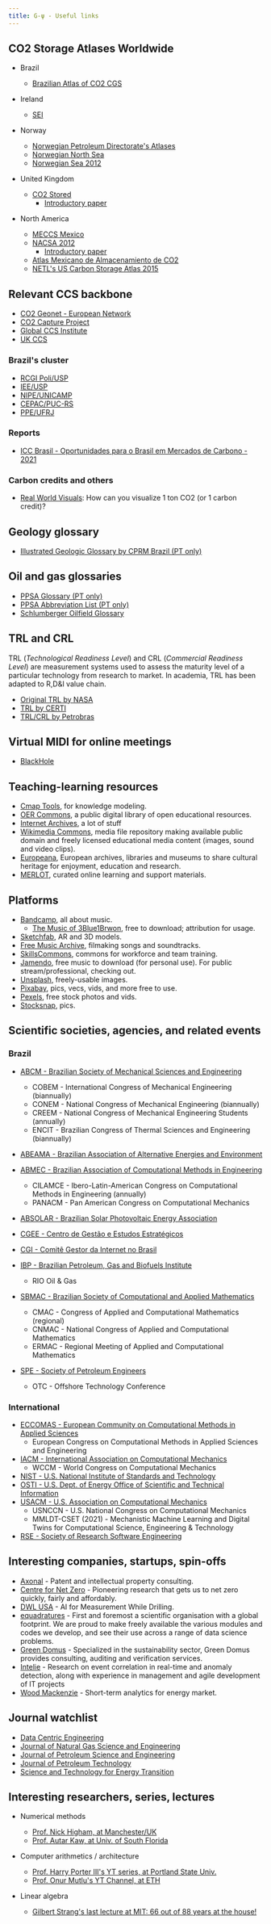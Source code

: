 ```yaml
---
title: G-ψ - Useful links
---
```


## CO2 Storage Atlases Worldwide

- Brazil
	- [Brazilian Atlas of CO2 CGS](https://www.globalccsinstitute.com/archive/hub/publications/202033/atlas-brasileiro.pdf)

- Ireland
	- [SEI](https://www.seai.ie/publications/Assessment-of-the-Potential-for-Geological-Storage-of-CO2-for-the-Island-of-Ireland.pdf)

- Norway
	- [Norwegian Petroleum Directorate's Atlases](https://www.npd.no/en/facts/publications/co2-atlases/)
	- [Norwegian North Sea](https://www.npd.no/globalassets/1-npd/publikasjoner/atlas-eng/co2-atlas-north-sea.pdf)
	- [Norwegian Sea 2012](https://www.npd.no/globalassets/1-npd/publikasjoner/atlas-eng/co2-atlas-norwegian-sea-2012.pdf)
- United Kingdom
	- [CO2 Stored](https://www.co2stored.co.uk/home/index)
		- [Introductory paper](https://www.sciencedirect.com/science/article/pii/S1876610214023558)
- North America
	- [MECCS Mexico](https://meccs.org.mx/en/ccs_in_mexico.html)
	- [NACSA 2012](https://meccs.org.mx/static/atlas/nacsa.pdf)
		- [Introductory paper](https://www.sciencedirect.com/science/article/pii/S1876610213006887)
	- [Atlas Mexicano de Almacenamiento de CO2](https://meccs.org.mx/static/atlas/atlas_almac_geo_mex.pdf)
	- [NETL's US Carbon Storage Atlas 2015](https://www.netl.doe.gov/sites/default/files/2018-10/ATLAS-V-2015.pdf)

## Relevant CCS backbone

- [CO2 Geonet - European Network](http://www.co2geonet.com/home/)
- [CO2 Capture Project](https://www.co2captureproject.org)
- [Global CCS Institute](https://www.globalccsinstitute.com)
- [UK CCS](https://ukccsrc.ac.uk)

### Brazil's cluster

- [RCGI Poli/USP](https://www.rcgi.poli.usp.br)
- [IEE/USP](http://www.iee.usp.br/?q=pt-br)
- [NIPE/UNICAMP](https://www.nipe.unicamp.br/index.php/en/)
- [CEPAC/PUC-RS](https://www.pucrs.br/cepac/)
- [PPE/UFRJ](http://www.ppe.ufrj.br/index.php/pt/)

### Reports

- [ICC Brasil - Oportunidades para o Brasil em Mercados de Carbono - 2021](https://www.iccbrasil.org/media/uploads/2021/09/27/oportunidades-para-o-brasil-em-mercados-de-carbono_icc-br-e-waycarbon_29_09_2021.pdf)

### Carbon credits and others

- [Real World Visuals](https://www.realworldvisuals.com/climate-projects): How can you visualize 1 ton CO2 (or 1 carbon credit)?   
 

## Geology glossary

- [Illustrated Geologic Glossary by CPRM Brazil (PT only)](http://sigep.cprm.gov.br/glossario/index.html)

## Oil and gas glossaries

- [PPSA Glossary (PT only)](http://www.presalpetroleo.gov.br/ppsa/glossario-da-industria-de-petroleo-e-gas/a)
- [PPSA Abbreviation List (PT only)](https://www.presalpetroleo.gov.br/ppsa/legislacao/siglario)
- [Schlumberger Oilfield Glossary](https://www.glossary.oilfield.slb.com)

## TRL and CRL

TRL (_Technological Readiness Level_) and CRL (_Commercial Readiness Level_) are measurement systems used to assess the maturity level of a particular technology from research to market. In academia, TRL has been adapted to R,D&I value chain.

- [Original TRL by NASA](https://www.nasa.gov/directorates/heo/scan/engineering/technology/txt_accordion1.html)
- [TRL by CERTI](https://certi.org.br/blog/trl-desenvolvimento-projetos/)
- [TRL/CRL by Petrobras](../_media/files/trl-crl-petrobras.png)

## Virtual MIDI for online meetings

- [BlackHole](https://github.com/ExistentialAudio/BlackHole)

## Teaching-learning resources

- [Cmap Tools](https://cmap.ihmc.us/cmaptools/), for knowledge modeling.
- [OER Commons](https://www.oercommons.org), a public digital library of open educational resources.
- [Internet Archives](https://archive.org//), a lot of stuff
- [Wikimedia Commons](https://commons.wikimedia.org/wiki/Main_Page), media file repository making available public domain and freely licensed educational media content (images, sound and video clips).
- [Europeana](https://www.europeana.eu/en), European archives, libraries and museums to share cultural heritage for enjoyment, education and research.
- [MERLOT](https://www.merlot.org/merlot/index.htm), curated online learning and support materials.

## Platforms

- [Bandcamp](bandcamp.com), all about music.
	- [The Music of 3Blue1Brwon](https://vincerubinetti.bandcamp.com/album/the-music-of-3blue1brown), free to download; attribution for usage.
- [Sketchfab]([https://sketchfab.com), AR and 3D models.
- [Free Music Archive](https://freemusicarchive.org), filmaking songs and soundtracks.
- [SkillsCommons](https://www.skillscommons.org), commons for workforce and team training.
- [Jamendo](https://www.jamendo.com/start), free music to download (for personal use). For public stream/professional, checking out.
- [Unsplash](https://unsplash.com), freely-usable images.
- [Pixabay](https://pixabay.com/pt/), pics, vecs, vids, and more free to use.
- [Pexels](https://www.pexels.com), free stock photos and vids.
- [Stocksnap](https://stocksnap.io), pics.


## Scientific societies, agencies, and related events

### Brazil

- [ABCM - Brazilian Society of Mechanical Sciences and Engineering](https://abcm.org.br)
	- COBEM - International Congress of Mechanical Engineering (biannually)
	- CONEM - National Congress of Mechanical Engineering (biannually)
	- CREEM - National Congress of Mechanical Engineering Students (annually)
	- ENCIT - Brazilian Congress of Thermal Sciences and Engineering (biannually)

- [ABEAMA - Brazilian Association of Alternative Energies and Environment](https://abeama.org.br)
- [ABMEC - Brazilian Association of Computational Methods in Engineering](http://www.abmec.org.br)
	- CILAMCE - Ibero-Latin-American Congress on Computational Methods in Engineering (annually)
	- PANACM - Pan American Congress on Computational Mechanics
- [ABSOLAR - Brazilian Solar Photovoltaic Energy Association](https://www.absolar.org.br)
- [CGEE - Centro de Gestão e Estudos Estratégicos](https://www.cgee.org.br)
- [CGI - Comitê Gestor da Internet no Brasil](https://www.cgi.br)
- [IBP - Brazilian Petroleum, Gas and Biofuels Institute](https://www.ibp.org.br)
	- RIO Oil & Gas
- [SBMAC - Brazilian Society of Computational and Applied Mathematics](https://www.sbmac.org.br)
	- CMAC - Congress of Applied and Computational Mathematics (regional)
	- CNMAC - National Congress of Applied and Computational Mathematics
	- ERMAC - Regional Meeting of Applied and Computational Mathematics
- [SPE - Society of Petroleum Engineers](https://www.spe.org/en/)
	- OTC - Offshore Technology Conference

### International

- [ECCOMAS - European Community on Computational Methods in Applied Sciences](https://www.eccomas.org)
	- European Congress on Computational Methods in Applied Sciences and Engineering
- [IACM - International Association on Computational Mechanics](https://iacm.info/#)
	- WCCM - World Congress on Computational Mechanics
- [NIST - U.S. National Institute of Standards and Technology](https://www.nist.gov)
- [OSTI - U.S. Dept. of Energy Office of Scientific and Technical Information](https://www.osti.gov)
- [USACM - U.S. Association on Computational Mechanics](https://www.usacm.org)
	- USNCCN - U.S. National Congress on Computational Mechanics
	- MMLDT-CSET (2021) - Mechanistic Machine Learning and Digital Twins for Computational Science, Engineering & Technology
- [RSE - Society of Research Software Engineering](https://society-rse.org/)


## Interesting companies, startups, spin-offs

- [Axonal](https://www.axonal.com.br) - Patent and intellectual property consulting.
- [Centre for Net Zero](https://www.centrefornetzero.org) - Pioneering research that gets us to net zero quickly, fairly and affordably.
- [DWL USA](http://dwl-usa.com/aidatasolutions/) - AI for Measurement While Drilling.
- [equadratures](https://equadratures.org) - First and foremost a scientific organisation with a global footprint. We are proud to make freely available the various modules and codes we develop, and see their use across a range of data science problems.
- [Green Domus](https://www.greendomus.com.br) - Specialized in the sustainability sector, Green Domus provides consulting, auditing and verification services. 
- [Intelie](https://www.intelie.com/#oilgas) - Research on event correlation in real-time and anomaly detection, along with experience in management and agile development of IT projects
- [Wood Mackenzie](https://www.woodmac.com/short-term-analytics/) - Short-term analytics for energy market.

## Journal watchlist

- [Data Centric Engineering](https://www.cambridge.org/core/journals/data-centric-engineering)
- [Journal of Natural Gas Science and Engineering](https://www.sciencedirect.com/journal/journal-of-natural-gas-science-and-engineering)
- [Journal of Petroleum Science and Engineering](https://www.sciencedirect.com/journal/journal-of-petroleum-science-and-engineering/about/aims-and-scope)
- [Journal of Petroleum Technology](https://jpt.spe.org)
- [Science and Technology for Energy Transition](https://www.stet-review.org)

## Interesting researchers, series, lectures

- Numerical methods
	- [Prof. Nick Higham, at Manchester/UK](https://nhigham.com)
	- [Prof. Autar Kaw, at Univ. of South Florida](https://autarkaw.com)

- Computer arithmetics / architecture
	- [Prof. Harry Porter III's YT series, at Portland State Univ.](https://youtube.com/playlist?list=PLbtzT1TYeoMgzLyE9n-pJrTFZX18EUKw_)
	- [Prof. Onur Mutlu's YT Channel, at ETH](https://www.youtube.com/@OnurMutluLectures/playlists)

- Linear algebra
	- [Gilbert Strang's last lecture at MIT: 66 out of 88 years at the house!](https://www.youtube.com/watch?v=lUUte2o2Sn8)
